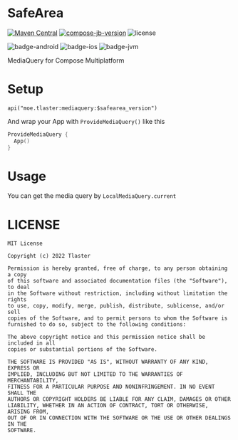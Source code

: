 # SafeArea
[![Maven Central](https://maven-badges.herokuapp.com/maven-central/moe.tlaster/mediaquery/badge.svg)](https://maven-badges.herokuapp.com/maven-central/moe.tlaster/mediaquery)
[![compose-jb-version](https://img.shields.io/badge/compose--jb-1.2.0--alpha01--dev745-blue)](https://github.com/JetBrains/compose-jb)
![license](https://img.shields.io/github/license/Tlaster/MediaQuery)

![badge-android](https://img.shields.io/badge/Platform-Android-brightgreen)
![badge-ios](https://img.shields.io/badge/Platform-iOS-lightgray)
![badge-jvm](https://img.shields.io/badge/Platform-JVM-orange)

MediaQuery for Compose Multiplatform

# Setup
```
api("moe.tlaster:mediaquery:$safearea_version")
```
And wrap your App with `ProvideMediaQuery()` like this
```Kotlin
ProvideMediaQuery {
  App()
}
```

# Usage
You can get the media query by `LocalMediaQuery.current`


# LICENSE
```
MIT License

Copyright (c) 2022 Tlaster

Permission is hereby granted, free of charge, to any person obtaining a copy
of this software and associated documentation files (the "Software"), to deal
in the Software without restriction, including without limitation the rights
to use, copy, modify, merge, publish, distribute, sublicense, and/or sell
copies of the Software, and to permit persons to whom the Software is
furnished to do so, subject to the following conditions:

The above copyright notice and this permission notice shall be included in all
copies or substantial portions of the Software.

THE SOFTWARE IS PROVIDED "AS IS", WITHOUT WARRANTY OF ANY KIND, EXPRESS OR
IMPLIED, INCLUDING BUT NOT LIMITED TO THE WARRANTIES OF MERCHANTABILITY,
FITNESS FOR A PARTICULAR PURPOSE AND NONINFRINGEMENT. IN NO EVENT SHALL THE
AUTHORS OR COPYRIGHT HOLDERS BE LIABLE FOR ANY CLAIM, DAMAGES OR OTHER
LIABILITY, WHETHER IN AN ACTION OF CONTRACT, TORT OR OTHERWISE, ARISING FROM,
OUT OF OR IN CONNECTION WITH THE SOFTWARE OR THE USE OR OTHER DEALINGS IN THE
SOFTWARE.
```
